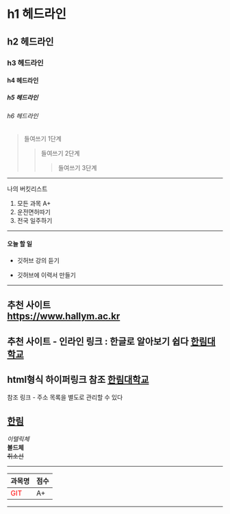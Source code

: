 # h1 헤드라인
## h2 헤드라인
### h3 헤드라인
#### h4 헤드라인
##### h5 헤드라인
###### h6 헤드라인

> 들여쓰기 1단계
>> 들여쓰기 2단계
>>> 들여쓰기 3단계
-------------------------
나의 버킷리스트
1. 모든 과목 A+
2. 운전면허따기
3. 전국 일주하기
************************
#### 오늘 할 일
* 깃허브 강의 듣기
+ 깃허브에 이력서 만들기
------------------------
추천 사이트  
https://www.hallym.ac.kr
------------------------
추천 사이트  - 인라인 링크 : 한글로 알아보기 쉽다
[한림대학교](https://www.hallym.ac.kr)
---------------------------
html형식 하이퍼링크 참조
<a href =https://www.hallym.ac.kr>한림대학교</a>
-------------------------
참조 링크 - 주소 목록을 별도로 관리할 수 있다

[hallym]: https://www.hallym.ac.kr  

[한림][hallym]
------------------------

*이텔릭체*  
**볼드체**  
~~취소선~~ 

-------------------------

|과목명|점수|
|---|---|
|<font color = red>GIT</font>|A+|

--------------------------




